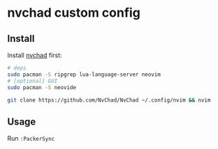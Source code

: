 # nvchad custom config

## Install

Install [nvchad](https://nvchad.github.io/) first:

``` bash
# deps
sudo pacman -S ripgrep lua-language-server neovim
# [optional] GUI
sudo pacman -S neovide

git clone https://github.com/NvChad/NvChad ~/.config/nvim && nvim
```

## Usage

Run `:PackerSync`
